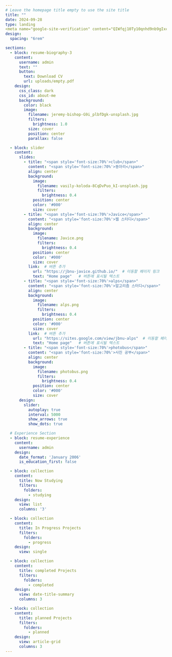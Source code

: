 ```yaml
---
# Leave the homepage title empty to use the site title
title: ""
date: 2024-09-28
type: landing
<meta name="google-site-verification" content="QIWfqj10Ty10qnhd9nb9gIxcQyOICoccW7Ic74KMdxc" />
design:
  spacing: "6rem"

sections:
  - block: resume-biography-3
    content:
      username: admin
      text: ""
      button:
        text: Download CV
        url: uploads/empty.pdf
    design:
      css_class: dark
      css_id: about-me
      background:
        color: black
        image:
          filename: jeremy-bishop-G9i_plbfDgk-unsplash.jpg
          filters:
            brightness: 1.0
          size: cover
          position: center
          parallax: false

  - block: slider
    content:
      slides:
        - title: "<span style='font-size:70%'>club</span>"
          content: "<span style='font-size:70%'>동아리</span>"
          align: center
          background:
            image:
              filename: vasily-koloda-8CqDvPuo_kI-unsplash.jpg
              filters:
                brightness: 0.4
            position: center
            color: '#000'
            size: cover
        - title: "<span style='font-size:70%'>Javice</span>"
          content: "<span style='font-size:70%'>웹 스터디</span>"
          align: center
          background:
            image:
              filename: Javice.png
              filters:
                brightness: 0.4
            position: center
            color: '#000'
            size: cover
          link:  # 버튼 추가
            url: "https://jbnu-javice.github.io/"  # 이동할 페이지 링크
            text: "Home page"   # 버튼에 표시될 텍스트
        - title: "<span style='font-size:70%'>alps</span>"
          content: "<span style='font-size:70%'>알고리즘 스터디</span>"
          align: center
          background:
            image:
              filename: alps.png
              filters:
                brightness: 0.4
            position: center
            color: '#000'
            size: cover
          link:  # 버튼 추가
            url: "https://sites.google.com/view/jbnu-alps"  # 이동할 페이지 링크
            text: "Home page"   # 버튼에 표시될 텍스트
        - title: "<span style='font-size:70%'>photobus</span>"
          content: "<span style='font-size:70%'>사진 공부</span>"
          align: center
          background:
            image:
              filename: photobus.png
              filters:
                brightness: 0.4
            position: center
            color: '#000'
            size: cover
      design:
        slider:
          autoplay: true
          interval: 5000
          show_arrows: true
          show_dots: true  

  # Experience Section
  - block: resume-experience
    content:
      username: admin
    design:
      date_format: 'January 2006'
      is_education_first: false

  - block: collection
    content:
      title: Now Studying
      filters:
        folders:
          - studying
    design:
      view: list
      columns: '3'

  - block: collection
    content:
      title: In Progress Projects
      filters:
        folders:
          - progress
    design:
      view: single

  - block: collection
    content:
      title: completed Projects
      filters:
        folders:
          - completed
    design:
      view: date-title-summary
      columns: 3

  - block: collection
    content:
      title: planned Projects
      filters:
        folders:
          - planned
    design:
      view: article-grid
      columns: 3
---
```

